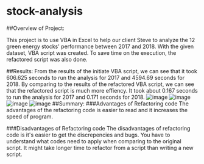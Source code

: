 # stock-analysis
##Overview of Project:

This project is to use VBA in Excel to help our client Steve to analyze the 12 green energy stocks' performance between 2017 and 2018. With the given dataset, VBA script was created. To save time on the execution, the refactored script was also done. 

##Results:
From the results of the initiate VBA script, we can see that it took 606.625 seconds to run the analysis for 2017 and 4594.69 seconds for 2018. By comparing to the results of the refactored VBA script, we can see that the refactored script is much more effiency. It took about 0.167 seconds to run the analysis for 2017 and 0.171 seconds for 2018.
![image](https://user-images.githubusercontent.com/102785000/165597389-385672c9-048f-47f6-8dc5-cad8c98ae04d.png)
![image](https://user-images.githubusercontent.com/102785000/165597548-2bc8e569-adbd-42ff-8118-35e2d498c146.png)
![image](https://user-images.githubusercontent.com/102785000/165597464-3d55797a-6dd4-49bc-85b2-087d4ac65b77.png)
![image](https://user-images.githubusercontent.com/102785000/165597608-9228dbab-4f00-423f-a61c-832483a62609.png)
##Summary:
###Advantages of Refactoring code
The advantages of the refactoring code is easier to read and it increases the speed of program. 

###Disadvantages of Refactoring code
The disadvantages of refactoring code is it's easier to get the discrepencies and bugs. You have to  understand what codes need to apply when comparing to the original script.
It might take longer time to refactor from a script than writing a new script.
